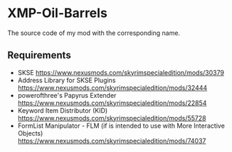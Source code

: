 # XMP-Oil-Barrels
The source code of my mod with the corresponding name.

## Requirements
- SKSE https://www.nexusmods.com/skyrimspecialedition/mods/30379
- Address Library for SKSE Plugins https://www.nexusmods.com/skyrimspecialedition/mods/32444
- powerofthree's Papyrus Extender https://www.nexusmods.com/skyrimspecialedition/mods/22854
- Keyword Item Distributor (KID) https://www.nexusmods.com/skyrimspecialedition/mods/55728
- FormList Manipulator - FLM (if is intended to use with More Interactive Objects) https://www.nexusmods.com/skyrimspecialedition/mods/74037

